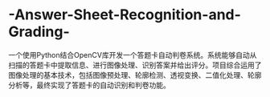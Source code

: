 # -Answer-Sheet-Recognition-and-Grading-
一个使用Python结合OpenCV库开发一个答题卡自动判卷系统。系统能够自动从扫描的答题卡中提取信息、进行图像处理、识别答案并给出评分。项目综合运用了图像处理的基本技术，包括图像预处理、轮廓检测、透视变换、二值化处理、轮廓分析等，最终实现了答题卡的自动识别和判卷功能。        
